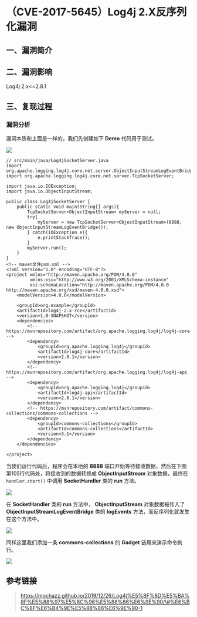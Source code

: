 （CVE-2017-5645）Log4j 2.X反序列化漏洞
======================================

一、漏洞简介
------------

二、漏洞影响
------------

Log4j 2.x\<=2.8.1

三、复现过程
------------

### 漏洞分析

漏洞本质和上面是一样的，我们先创建如下 **Demo** 代码用于测试。

![](/Users/aresx/Documents/VulWiki/.resource/(CVE-2017-5645)Log4j2.X反序列化漏洞/media/rId25.png)

    // src/main/java/Log4jSocketServer.java
    import org.apache.logging.log4j.core.net.server.ObjectInputStreamLogEventBridge;
    import org.apache.logging.log4j.core.net.server.TcpSocketServer;

    import java.io.IOException;
    import java.io.ObjectInputStream;

    public class Log4jSocketServer {
        public static void main(String[] args){
            TcpSocketServer<ObjectInputStream> myServer = null;
            try{
                myServer = new TcpSocketServer<ObjectInputStream>(8888, new ObjectInputStreamLogEventBridge());
            } catch(IOException e){
                e.printStackTrace();
            }
            myServer.run();
        }
    }
    <!-- maven文件pom.xml -->
    <?xml version="1.0" encoding="UTF-8"?>
    <project xmlns="http://maven.apache.org/POM/4.0.0"
             xmlns:xsi="http://www.w3.org/2001/XMLSchema-instance"
             xsi:schemaLocation="http://maven.apache.org/POM/4.0.0 http://maven.apache.org/xsd/maven-4.0.0.xsd">
        <modelVersion>4.0.0</modelVersion>

        <groupId>org.example</groupId>
        <artifactId>log4j-2.x-rce</artifactId>
        <version>1.0-SNAPSHOT</version>
        <dependencies>
            <!-- https://mvnrepository.com/artifact/org.apache.logging.log4j/log4j-core -->
            <dependency>
                <groupId>org.apache.logging.log4j</groupId>
                <artifactId>log4j-core</artifactId>
                <version>2.8.1</version>
            </dependency>
            <!-- https://mvnrepository.com/artifact/org.apache.logging.log4j/log4j-api -->
            <dependency>
                <groupId>org.apache.logging.log4j</groupId>
                <artifactId>log4j-api</artifactId>
                <version>2.8.1</version>
            </dependency>
            <!-- https://mvnrepository.com/artifact/commons-collections/commons-collections -->
            <dependency>
                <groupId>commons-collections</groupId>
                <artifactId>commons-collections</artifactId>
                <version>3.1</version>
            </dependency>
        </dependencies>

    </project>

当我们运行代码后，程序会在本地的 **8888**
端口开始等待接收数据，然后在下图第105行代码处，将接收到的数据转换成
**ObjectInputStream** 对象数据，最终在 `handler.start()` 中调用
**SocketHandler** 类的 **run** 方法。

![](/Users/aresx/Documents/VulWiki/.resource/(CVE-2017-5645)Log4j2.X反序列化漏洞/media/rId26.png)

在 **SocketHandler** 类的 **run** 方法中， **ObjectInputStream**
对象数据被传入了 **ObjectInputStreamLogEventBridge** 类的 **logEvents**
方法，而反序列化就发生在这个方法中。

![](/Users/aresx/Documents/VulWiki/.resource/(CVE-2017-5645)Log4j2.X反序列化漏洞/media/rId27.png)

同样这里我们添加一条 **commons-collections** 的 **Gadget**
链用来演示命令执行。

![](/Users/aresx/Documents/VulWiki/.resource/(CVE-2017-5645)Log4j2.X反序列化漏洞/media/rId28.gif)

参考链接
--------

> https://mochazz.github.io/2019/12/26/Log4j%E5%8F%8D%E5%BA%8F%E5%88%97%E5%8C%96%E5%88%86%E6%9E%90/\#%E6%BC%8F%E6%B4%9E%E5%88%86%E6%9E%90-1
